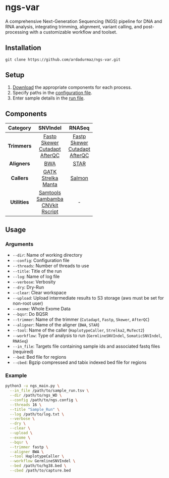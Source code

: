 # ngs-var

A comprehensive Next-Generation Sequencing (NGS) pipeline for DNA and RNA analysis, integrating trimming, alignment, variant calling, and post-processing with a customizable workflow and toolset.

## Installation 

    git clone https://github.com/ardadurmaz/ngs-var.git

## Setup

1. [Download](#components) the appropriate components for each process.
2. Specify paths in the [configuration file](ngs.config).
3. Enter sample details in the [run file](sample_run.tsv).

## Components

| **Category**  | **SNVIndel** | **RNASeq** |
|:-------------:|:------------:|:----------:|
| **Trimmers**  | [Fastp](https://github.com/OpenGene/fastp)<br>[Skewer](https://github.com/relipmoc/skewer)<br>[Cutadapt](https://github.com/marcelm/cutadapt)<br>[AfterQC](https://github.com/OpenGene/AfterQC) | [Fastp](https://github.com/OpenGene/fastp)<br>[Skewer](https://github.com/relipmoc/skewer)<br>[Cutadapt](https://github.com/marcelm/cutadapt)<br>[AfterQC](https://github.com/OpenGene/AfterQC) |
| **Aligners**  | [BWA](https://github.com/lh3/bwa) | [STAR](https://github.com/alexdobin/STAR) |
| **Callers**   | [GATK](https://github.com/broadinstitute/gatk)<br>[Strelka](https://github.com/Illumina/strelka)<br>[Manta](https://github.com/Illumina/manta) | [Salmon](https://github.com/COMBINE-lab/salmon) |
| **Utilities** | [Samtools](https://github.com/samtools/samtools)<br>[Sambamba](https://github.com/biod/sambamba)<br>[CNVkit](https://github.com/etal/cnvkit)<br>[Rscript](https://cran.r-project.org/bin/windows/base/) | - |

## Usage

### Arguments

- `--dir`: Name of working directory
- `--config`: Configuration file
- `--threads`: Number of threads to use
- `--title`: Title of the run
- `--log`: Name of log file
- `--verbose`: Verbosity
- `--dry`: Dry-Run
- `--clear`: Clear workspace
- `--upload`: Upload intermediate results to S3 storage (aws must be set for non-root user)
- `--exome`: Whole Exome Data
- `--bqsr`: Do BQSR
- `--trimmer`: Name of the trimmer (`Cutadapt`, `Fastp`, `Skewer`, `AfterQC`)
- `--aligner`: Name of the aligner (`BWA`, `STAR`)
- `--tool`: Name of the caller (`HaplotypeCaller`, `Strelka2`, `MuTect2`)
- `--workflow`: Type of analysis to run (`GermlineSNVIndel`, `SomaticSNVIndel`, `RNASeq`)
- `--in_file`: Targets file containing sample ids and associated fastq files (required)
- `--bed`: Bed file for regions
- `--cbed`: Bgzip compressed and tabix indexed bed file for regions

### Example
```bash
python3 -u ngs_main.py \
  --in_file /path/to/sample_run.tsv \
  --dir /path/to/ngs_WD \
  --config /path/to/ngs.config \
  --threads 16 \
  --title "Sample_Run" \
  --log /path/to/log.txt \
  --verbose \
  --dry \
  --clear \
  --upload \
  --exome \
  --bqsr \
  --trimmer fastp \
  --aligner BWA \
  --tool HaplotypeCaller \
  --workflow GermlineSNVIndel \
  --bed /path/to/hg38.bed \
  --cbed /path/to/capture.bed
```
